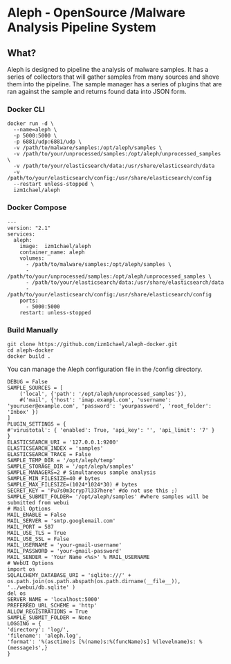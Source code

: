 
# Aleph - OpenSource /Malware Analysis Pipeline System

## What?
Aleph is designed to pipeline the analysis of malware samples. It has a series of collectors that will gather samples from many sources and shove them into the pipeline. The sample manager has a series of plugins that are ran against the sample and returns found data into JSON form.


### Docker CLI

    docker run -d \
      --name=aleph \
      -p 5000:5000 \
      -p 6881/udp:6881/udp \
      -v /path/to/malware/samples:/opt/aleph/samples \
      -v /path/to/your/unprocessed/samples:/opt/aleph/unprocessed_samples \
      -v /path/to/your/elasticsearch/data:/usr/share/elasticsearch/data
      -v /path/to/your/elasticsearch/config:/usr/share/elasticsearch/config
      --restart unless-stopped \
      izm1chael/aleph



### Docker Compose
```
---
version: "2.1"
services:
  aleph:
    image:  izm1chael/aleph
    container_name: aleph
    volumes:
      - /path/to/malware/samples:/opt/aleph/samples \
      - /path/to/your/unprocessed/samples:/opt/aleph/unprocessed_samples \
      - /path/to/your/elasticsearch/data:/usr/share/elasticsearch/data
      - /path/to/your/elasticsearch/config:/usr/share/elasticsearch/config
    ports:
      - 5000:5000
    restart: unless-stopped
```

### Build Manually

    git clone https://github.com/izm1chael/aleph-docker.git
    cd aleph-docker
    docker build .

You can manage the Aleph configuration file in the /config directory. 

    DEBUG = False
    SAMPLE_SOURCES = [
        ('local', {'path': '/opt/aleph/unprocessed_samples'}),
        #('mail', {'host': 'imap.exampl.com', 'username': 'youruser@example.com', 'password': 'yourpassword', 'root_folder': 'Inbox' })
    ]
    PLUGIN_SETTINGS = {
    #'virustotal': { 'enabled': True, 'api_key': '', 'api_limit': '7' }
    }
    ELASTICSEARCH_URI = '127.0.0.1:9200'
    ELASTICSEARCH_INDEX = 'samples'
    ELASTICSEARCH_TRACE = False
    SAMPLE_TEMP_DIR = '/opt/aleph/temp'
    SAMPLE_STORAGE_DIR = '/opt/aleph/samples'
    SAMPLE_MANAGERS=2 # Simultaneous sample analysis
    SAMPLE_MIN_FILESIZE=40 # bytes
    SAMPLE_MAX_FILESIZE=(1024*1024*30) # bytes
    SECRET_KEY = 'Pu7s0m3cryp7l337here' #do not use this ;)
    SAMPLE_SUBMIT_FOLDER= '/opt/aleph/samples' #where samples will be submitted from webui
    # Mail Options
    MAIL_ENABLE = False
    MAIL_SERVER = 'smtp.googlemail.com'
    MAIL_PORT = 587
    MAIL_USE_TLS = True
    MAIL_USE_SSL = False
    MAIL_USERNAME = 'your-gmail-username'
    MAIL_PASSWORD = 'your-gmail-password'
    MAIL_SENDER = 'Your Name <%s>' % MAIL_USERNAME
    # WebUI Options
    import os
    SQLALCHEMY_DATABASE_URI = 'sqlite:///' + os.path.join(os.path.abspath(os.path.dirname(__file__)), '../webui/db.sqlite' )
    del os
    SERVER_NAME = 'localhost:5000'
    PREFERRED_URL_SCHEME = 'http'
    ALLOW_REGISTRATIONS = True
    SAMPLE_SUBMIT_FOLDER = None
    LOGGING = {
    'directory': 'log/',
    'filename': 'aleph.log',
    'format': '%(asctime)s [%(name)s:%(funcName)s] %(levelname)s: %(message)s',}
    }

